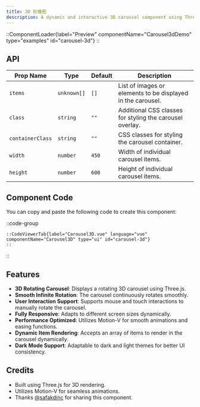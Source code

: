 ```yaml
---
title: 3D 轮播图
description: A dynamic and interactive 3D carousel component using Three.js and Motion-V, allowing smooth infinite rotation and user-controlled interactions.
---
```


::ComponentLoader{label="Preview" componentName="Carousel3dDemo" type="examples" id="carousel-3d"}
::

## API

| Prop Name        | Type        | Default | Description                                                 |
| ---------------- | ----------- | ------- | ----------------------------------------------------------- |
| `items`          | `unknown[]` | `[]`    | List of images or elements to be displayed in the carousel. |
| `class`          | `string`    | `""`    | Additional CSS classes for styling the carousel overlay.    |
| `containerClass` | `string`    | `""`    | CSS classes for styling the carousel container.             |
| `width`          | `number`    | `450`   | Width of individual carousel items.                         |
| `height`         | `number`    | `600`   | Height of individual carousel items.                        |

## Component Code

You can copy and paste the following code to create this component:

::code-group

    ::CodeViewerTab{label="Carousel3D.vue" language="vue" componentName="Carousel3D" type="ui" id="carousel-3d"}
    ::

::

## Features

- **3D Rotating Carousel**: Displays a rotating 3D carousel using Three.js.
- **Smooth Infinite Rotation**: The carousel continuously rotates smoothly.
- **User Interaction Support**: Supports mouse and touch interactions to manually rotate the carousel.
- **Fully Responsive**: Adapts to different screen sizes dynamically.
- **Performance Optimized**: Utilizes Motion-V for smooth animations and easing functions.
- **Dynamic Item Rendering**: Accepts an array of items to render in the carousel dynamically.
- **Dark Mode Support**: Adaptable to dark and light themes for better UI consistency.

## Credits

- Built using Three.js for 3D rendering.
- Utilizes Motion-V for seamless animations.
- Thanks [@safakdinc](https://github.com/safakdinc) for sharing this component.
